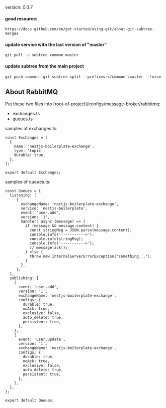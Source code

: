 version: 0.0.7

#### good resource:

```https://docs.github.com/en/get-started/using-git/about-git-subtree-merges```

#### update service with the last version of "master"

```git pull -s subtree common master```

#### update subtree from the main project

```git push common `git subtree split --prefix=src/common`:master --force```

## About RabbitMQ

Put these two files into [root-of-project]/configs/message-broker/rabbitmq:
- exchanges.ts
- queues.ts

samples of exchanges.ts:
```
const Exchanges = [
  {
    name: 'nestjs-boilerplate-exchange',
    type: 'topic',
    durable: true,
  },
];

export default Exchanges;
```
samples of queues.ts:
```
const Queues = {
  listening: [
     {
       exchangeName: 'nestjs-boilerplate-exchange',
       service: 'nestjs-boilerplate',
       event: 'user.add',
       version: '1',
       handler: async (message) => {
         if (message && message.content) {
           const stringMsg = JSON.parse(message.content);
           console.info('----------->');
           console.info(stringMsg);
           console.info('----------->');
           // message.ack();
         } else {
           throw new InternalServerErrorException('something...');
         }
       },
     },
  ],
  publishing: [
    {
      event: 'user.add',
      version: '1',
      exchangeName: 'nestjs-boilerplate-exchange',
      configs: {
        durable: true,
        noAck: true,
        exclusive: false,
        auto_delete: true,
        persistent: true,
      },
    },
    {
      event: 'user.update',
      version: '1',
      exchangeName: 'nestjs-boilerplate-exchange',
      configs: {
        durable: true,
        noAck: true,
        exclusive: false,
        auto_delete: true,
        persistent: true,
      },
    },
  ],
};

export default Queues;
```

